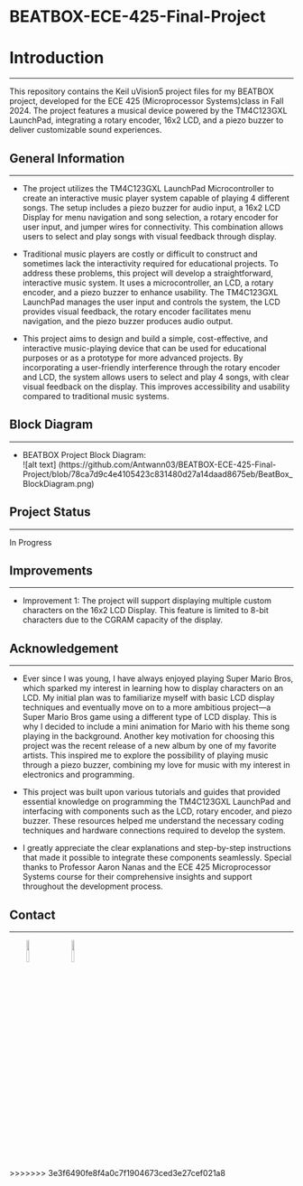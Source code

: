 # BEATBOX-ECE-425-Final-Project
<h1>Introduction</h1>
<hr><p>This repository contains the Keil uVision5 project files for my BEATBOX project, developed for the ECE 425 (Microprocessor Systems)class in Fall 2024. The project features a musical device powered by the TM4C123GXL LaunchPad, integrating a rotary encoder, 16x2 LCD, and a piezo buzzer to deliver customizable sound experiences.</p><h2>General Information</h2>
<hr><ul>
<li>The project utilizes the TM4C123GXL LaunchPad Microcontroller to create an interactive music player system capable of playing 4 different songs. The setup includes a piezo buzzer for audio input, a 16x2 LCD Display for menu navigation and song selection, a rotary encoder for user input, and jumper wires for connectivity. This combination allows users to select and play songs with visual feedback through display.</li>
</ul><ul>
<li>Traditional music players are costly or difficult to construct and sometimes lack the interactivity required for educational projects. To address these problems, this project will develop a straightforward, interactive music system. It uses a microcontroller, an LCD, a rotary encoder, and a piezo buzzer to enhance usability. The TM4C123GXL LaunchPad manages the user input and controls the system, the LCD provides visual feedback, the rotary encoder facilitates menu navigation, and the piezo buzzer produces audio output.</li>
</ul><ul>
<li>This project aims to design and build a simple, cost-effective, and interactive music-playing device that can be used for educational purposes or as a prototype for more advanced projects. By incorporating a user-friendly interference through the rotary encoder and LCD, the system allows users to select and play 4 songs, with clear visual feedback on the display. This improves accessibility and usability compared to traditional music systems.</li>
</ul>
<h2>Block Diagram</h2>
<hr>
<ul>
<li>BEATBOX Project Block Diagram:</li>
![alt text] (https://github.com/Antwann03/BEATBOX-ECE-425-Final-Project/blob/78ca7d9c4e4105423c831480d27a14daad8675eb/BeatBox_BlockDiagram.png)
</ul>
<h2>Project Status</h2>
<hr><p>In Progress</p><h2>Improvements</h2>
<hr><ul>
<li>Improvement 1: The project will support displaying multiple custom characters on the 16x2 LCD Display. This feature is limited to 8-bit characters due to the CGRAM capacity of the display.</li>
</ul><h2>Acknowledgement</h2>
<hr><ul>
<li>Ever since I was young, I have always enjoyed playing Super Mario Bros, which sparked my interest in learning how to display characters on an LCD. My initial plan was to familiarize myself with basic LCD display techniques and eventually move on to a more ambitious project—a Super Mario Bros game using a different type of LCD display. This is why I decided to include a mini animation for Mario with his theme song playing in the background. Another key motivation for choosing this project was the recent release of a new album by one of my favorite artists. This inspired me to explore the possibility of playing music through a piezo buzzer, combining my love for music with my interest in electronics and programming.</li>
</ul><ul>
<li>This project was built upon various tutorials and guides that provided essential knowledge on programming the TM4C123GXL LaunchPad and interfacing with components such as the LCD, rotary encoder, and piezo buzzer. These resources helped me understand the necessary coding techniques and hardware connections required to develop the system.</li>
</ul><ul>
<li>I greatly appreciate the clear explanations and step-by-step instructions that made it possible to integrate these components seamlessly. Special thanks to Professor Aaron Nanas and the ECE 425 Microprocessor Systems course for their comprehensive insights and support throughout the development process.</li>
</ul><h2>Contact</h2>
<hr><p><span style="margin-right: 30px;"></span><a href="https://www.linkedin.com/in/antonio-anzora-jr-877380239/"><img target="_blank" src="https://cdn.jsdelivr.net/gh/devicons/devicon/icons/linkedin/linkedin-original.svg" style="width: 10%;"></a><span style="margin-right: 30px;"></span><a href="https://github.com/Antwann03"><img target="_blank" src="https://cdn.jsdelivr.net/gh/devicons/devicon/icons/github/github-original.svg" style="width: 10%;"></a></p>
>>>>>>> 3e3f6490fe8f4a0c7f1904673ced3e27cef021a8
